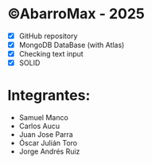 # ©AbarroMax - 2025
- [X] GitHub repository
- [X] MongoDB DataBase (with Atlas)
- [X] Checking text input
- [X] SOLID

# Integrantes:
- Samuel Manco
- Carlos Aucu
- Juan Jose Parra
- Óscar Julián Toro
- Jorge Andrés Ruiz
